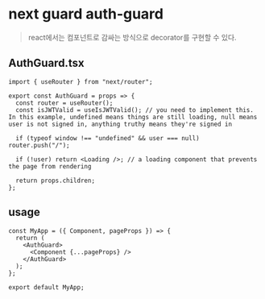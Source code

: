 # next guard auth-guard

> react에서는 컴포넌트로 감싸는 방식으로 decorator를 구현할 수 있다.

## AuthGuard.tsx

```tsx
import { useRouter } from "next/router";

export const AuthGuard = props => {
  const router = useRouter();
  const isJWTValid = useIsJWTValid(); // you need to implement this. In this example, undefined means things are still loading, null means user is not signed in, anything truthy means they're signed in

  if (typeof window !== "undefined" && user === null) router.push("/");

  if (!user) return <Loading />; // a loading component that prevents the page from rendering

  return props.children;
};
```

## usage

```tsx
const MyApp = ({ Component, pageProps }) => {
  return (
    <AuthGuard>
      <Component {...pageProps} />
    </AuthGuard>
  );
};

export default MyApp;
```
